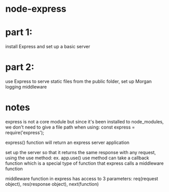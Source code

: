 # node-express

# part 1:
install Express and set up a basic server

# part 2: 
use Express to serve static files from the public folder, set up Morgan logging middleware

# notes
express is not a core module but since it's been installed to node_modules, we don't need to give a file path when using:
const express = require('express');

express() function will return an express server application 

set up the server so that it returns the same response with any request, using the use method: ex. app.use()
use method can take a callback function which is a special type of function that express calls a middleware function 

middleware function in express has access to 3 parameters: req(request object), res(response object), next(function)